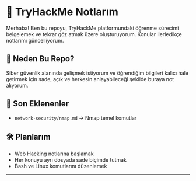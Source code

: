 # 🧠 TryHackMe Notlarım

Merhaba! Ben bu repoyu, TryHackMe platformundaki öğrenme sürecimi belgelemek ve tekrar göz atmak üzere oluşturuyorum. Konular ilerledikçe notlarımı güncelliyorum.

## 📌 Neden Bu Repo?

Siber güvenlik alanında gelişmek istiyorum ve öğrendiğim bilgileri kalıcı hale getirmek için sade, açık ve herkesin anlayabileceği şekilde buraya not alıyorum.



## 📅 Son Eklenenler

- `network-security/nmap.md` → Nmap temel komutlar

## 🛠️ Planlarım

- Web Hacking notlarına başlamak
- Her konuyu ayrı dosyada sade biçimde tutmak
- Bash ve Linux komutlarını düzenlemek

---


